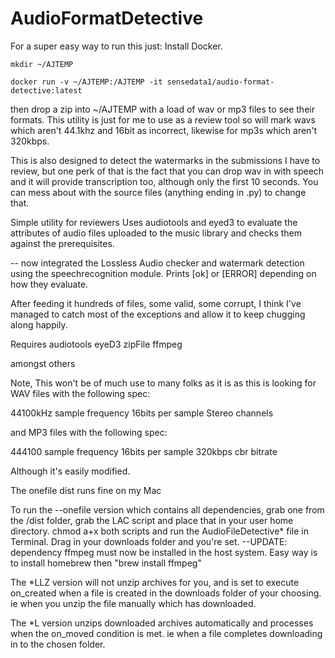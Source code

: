 # AudioFormatDetective

For a super easy way to run this just:
Install Docker.
```
mkdir ~/AJTEMP
```
```
docker run -v ~/AJTEMP:/AJTEMP -it sensedata1/audio-format-detective:latest
```

then drop a zip into ~/AJTEMP with a load of wav or mp3 files to see their formats.
This utility is just for me to use as a review tool so will mark wavs which aren't 44.1khz and 16bit as incorrect, likewise for mp3s which aren't 320kbps. 

This is also designed to detect the watermarks in the submissions I have to review, but one perk of that is the fact that you can drop wav in with speech and it will provide transcription too, although only the first 10 seconds. You can mess about with the source files (anything ending in .py) to change that. 



Simple utility for reviewers
Uses audiotools and eyed3 to evaluate the attributes of audio files uploaded to the music library and checks them against the prerequisites. 

-- now integrated the Lossless Audio checker and watermark detection using the speechrecognition module. 
Prints [ok] or [ERROR] depending on how they evaluate. 

After feeding it hundreds of files, some valid, some corrupt, I think I've managed to catch most of the exceptions and allow it to keep chugging along happily.

Requires
 audiotools
 eyeD3
 zipFile
 ffmpeg
 
 amongst others
 
 

Note, This won't be of much use to many folks as it is as this is looking for
WAV files with the following spec:

44100kHz sample frequency
16bits per sample
Stereo channels			

and MP3 files with the following spec:

444100 sample frequency
16bits per sample
320kbps cbr bitrate

Although it's easily modified.

The onefile dist runs fine on my Mac

To run the --onefile version which contains all dependencies, grab one from the /dist folder, grab the LAC script and place that in your user home directory. chmod a+x both scripts and run the AudioFileDetective* file in Terminal. Drag in your downloads folder and you're set. --UPDATE: dependency ffmpeg must now be installed in the host system. Easy way is to install homebrew then "brew install ffmpeg"

The *LLZ version will not unzip archives for you, and is set to execute on_created when a file is created in the downloads folder of your choosing. ie when you unzip the file manually which has downloaded.

The *L version unzips downloaded archives automatically and processes when the on_moved condition is met. ie when a file completes downloading in to the chosen folder. 	
